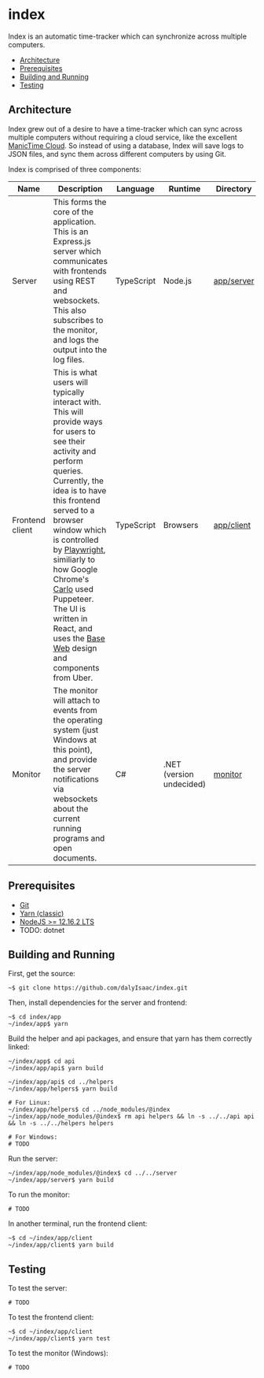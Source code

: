 # index

Index is an automatic time-tracker which can synchronize across multiple computers.

- [Architecture](#architecture)
- [Prerequisites](#prerequisites)
- [Building and Running](#building-and-running)
- [Testing](#testing)

## Architecture

Index grew out of a desire to have a time-tracker which can sync across multiple computers without requiring a cloud service, like the excellent [ManicTime Cloud](https://www.manictime.com/cloud/). So instead of using a database, Index will save logs to JSON files, and sync them across different computers by using Git.

Index is comprised of three components:

| Name            | Description                                                                                                                                                                                                                                                                                                                                                                                                                                                                                                          | Language   | Runtime                  | Directory                |
| --------------- | -------------------------------------------------------------------------------------------------------------------------------------------------------------------------------------------------------------------------------------------------------------------------------------------------------------------------------------------------------------------------------------------------------------------------------------------------------------------------------------------------------------------- | ---------- | ------------------------ | ------------------------ |
| Server          | This forms the core of the application. This is an Express.js server which communicates with frontends using REST and websockets. This also subscribes to the monitor, and logs the output into the log files.                                                                                                                                                                                                                                                                                                       | TypeScript | Node.js                  | [app/server](app/server) |
| Frontend client | This is what users will typically interact with. This will provide ways for users to see their activity and perform queries. Currently, the idea is to have this frontend served to a browser window which is controlled by [Playwright](https://github.com/microsoft/playwright), similiarly to how Google Chrome's [Carlo](https://github.com/GoogleChromeLabs/carlo) used Puppeteer. The UI is written in React, and uses the [Base Web](https://baseweb.design/guides/theming#) design and components from Uber. | TypeScript | Browsers                 | [app/client](app/client) |
| Monitor         | The monitor will attach to events from the operating system (just Windows at this point), and provide the server notifications via websockets about the current running programs and open documents.                                                                                                                                                                                                                                                                                                                 | C#         | .NET (version undecided) | [monitor](monitor)       |

## Prerequisites

- [Git](https://git-scm.com/)
- [Yarn (classic)](https://classic.yarnpkg.com/en/)
- [NodeJS >= 12.16.2 LTS](https://nodejs.org/en/)
- TODO: dotnet

## Building and Running

First, get the source:

```console
~$ git clone https://github.com/dalyIsaac/index.git
```

Then, install dependencies for the server and frontend:

```console
~$ cd index/app
~/index/app$ yarn
```

Build the helper and api packages, and ensure that yarn has them correctly linked:

```console
~/index/app$ cd api
~/index/app/api$ yarn build

~/index/app/api$ cd ../helpers
~/index/app/helpers$ yarn build

# For Linux:
~/index/app/helpers$ cd ../node_modules/@index
~/index/app/node_modules/@index$ rm api helpers && ln -s ../../api api && ln -s ../../helpers helpers

# For Windows:
# TODO
```

Run the server:

```console
~/index/app/node_modules/@index$ cd ../../server
~/index/app/server$ yarn build
```

To run the monitor:

```console
# TODO
```

In another terminal, run the frontend client:

```console
~$ cd ~/index/app/client
~/index/app/client$ yarn build
```

## Testing

To test the server:

```console
# TODO
```

To test the frontend client:

```console
~$ cd ~/index/app/client
~/index/app/client$ yarn test
```

To test the monitor (Windows):

```console
# TODO
```
